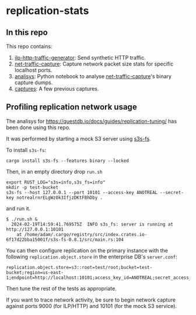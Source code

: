 # replication-stats

## In this repo

This repo contains:

1. [ilp-http-traffic-generator](ilp-http-traffic-generator/README.md): Send synthetic HTTP traffic.
2. [net-traffic-capture](net-traffic-capture/README.md): Capture network packet size stats for specific localhost ports.
3. [analisys](analisys/plot_net_activity.ipynb): Python notebook to analyse [net-traffic-capture](net-traffic-capture/README.md)'s binary capture dumps.
4. [captures](captures/): A few previous captures.

## Profiling replication network usage

The analisys for https://questdb.io/docs/guides/replication-tuning/ has been done using this repo.

It was performed by starting a mock S3 server using [s3s-fs](https://github.com/Nugine/s3s).

To install `s3s-fs`:

```
cargo install s3s-fs --features binary --locked
```

Then, in an empty directory drop `run.sh`

```
export RUST_LOG="s3s=info,s3s_fs=info"
mkdir -p test-bucket
s3s-fs --host 127.0.0.1 --port 10101 --access-key ANOTREAL --secret-key notrealrnrELgWzOk3IfjzDKtFBhDby .
```

and run it.
```
$ ./run.sh &
  2024-02-19T14:59:41.769575Z  INFO s3s_fs: server is running at http://127.0.0.1:10101
    at /home/adam/.cargo/registry/src/index.crates.io-6f17d22bba15001f/s3s-fs-0.8.1/src/main.rs:104
```

You can then configure replication on the primary instance with the following `replication.object.store` in the enterprise DB's `server.conf`:

```
replication.object.store=s3::root=test/root;bucket=test-bucket;region=us-east-1;endpoint=http://localhost:10101;access_key_id=ANOTREAL;secret_access_key=notrealrnrELgWzOk3IfjzDKtFBhDby;
```

Then tune the rest of the tests as appropriate.

If you want to trace network activity, be sure to begin network capture against ports 9000 (for ILP/HTTP) and 10101 (for the mock S3 service).
